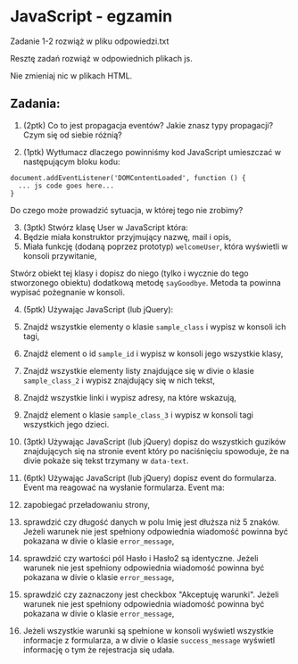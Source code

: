 # JavaScript - egzamin

Zadanie 1-2 rozwiąż w pliku odpowiedzi.txt

Resztę zadań rozwiąż w odpowiednich plikach js.

Nie zmieniaj nic w plikach HTML.

## Zadania:
1. (2ptk) Co to jest propagacja eventów? Jakie znasz typy propagacji? Czym się od siebie różnią?

2. (1ptk) Wytłumacz dlaczego powinniśmy kod JavaScript umieszczać w następującym bloku kodu:
  ```
  document.addEventListener('DOMContentLoaded', function () {
    ... js code goes here...
  }
  ```
Do czego może prowadzić sytuacja, w której tego nie zrobimy?

3. (3ptk) Stwórz klasę User w JavaScript która:
  1.	Będzie miała konstruktor przyjmujący nazwę, mail i opis,
  2.	Miała funkcję (dodaną poprzez prototyp) ```welcomeUser```, która wyświetli w konsoli przywitanie,

  Stwórz obiekt tej klasy i dopisz do niego (tylko i wycznie do tego stworzonego obiektu) dodatkową metodę ```sayGoodbye```. Metoda ta   powinna wypisać pożegnanie w konsoli.

4. (5ptk) Używając JavaScript (lub jQuery):
  1. Znajdź wszystkie elementy o klasie ```sample_class``` i wypisz w konsoli ich tagi,
  2. Znajdź element o id ```sample_id``` i wypisz w konsoli jego wszystkie klasy,
  3. Znajdź wszystkie elementy listy znajdujące się w divie o klasie ```sample_class_2``` i wypisz znajdujący się w nich tekst,
  4. Znajdź wszystkie linki i wypisz adresy, na które wskazują,
  5. Znajdź element o klasie ```sample_class_3``` i wypisz w konsoli tagi wszystkich jego dzieci.

5. (3ptk) Używając JavaScript (lub jQuery) dopisz do wszystkich guzików znajdujących się na stronie event który po naciśnięciu spowoduje, że na divie pokaże się tekst trzymany w ```data-text```.

6. (6ptk) Używając JavaScript (lub jQuery) dopisz event do formularza. Event ma reagować na wysłanie formularza. Event ma:
  1. zapobiegać przeładowaniu strony,
  2. sprawdzić czy długość danych w polu Imię jest dłuższa niż 5 znaków. Jeżeli warunek nie jest spełniony odpowiednia wiadomość powinna być pokazana w divie o klasie ```error_message```,
  3. sprawdzić czy wartości pól Hasło i Hasło2 są identyczne. Jeżeli warunek nie jest spełniony odpowiednia wiadomość powinna być pokazana w divie o klasie ```error_message```,
  4. sprawdzić czy zaznaczony jest checkbox "Akceptuję warunki". Jeżeli warunek nie jest spełniony odpowiednia wiadomość powinna być pokazana w divie o klasie ```error_message```,
  5. Jeżeli wszystkie warunki są spełnione w konsoli wyświetl wszystkie informacje z formularza, a w divie o klasie ```success_message``` wyświetl informację o tym że rejestracja się udała.
